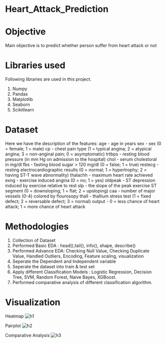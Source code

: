 # Heart_Attack_Prediction

# Objective
Main objective is to predict whether person suffer from heart attack or not

# Libraries used
Following libraries are used in this project.
1) Numpy
2) Pandas
3) Matplotlib
4) Seaborn
5) Scikitlearn

# Dataset
Here we have the description of the features:
age - age in years
sex - sex (0 = female; 1 = male)
cp - chest pain type (1 = typical angina; 2 = atypical angina; 3 = non-anginal pain; 0 = asymptomatic)
trtbps - resting blood pressure (in mm Hg on admission to the hospital)
chol - serum cholestoral in mg/dl
fbs - fasting blood sugar > 120 mg/dl (0 = false; 1 = true)
restecg - resting electrocardiographic results (0 = normal; 1 = hypertrophy; 2 = having ST-T wave abnormality)
thalachh - maximum heart rate achieved
exng - exercise induced angina (0 = no; 1 = yes)
oldpeak - ST depression induced by exercise relative to rest
slp - the slope of the peak exercise ST segment (0 = downsloping; 1 = flat; 2 = upsloping)
caa - number of major vessels (0-4) colored by flourosopy
thall - thallium stress test (1 = fixed defect; 2 = reversable defect; 3 = normal)
output - 0 = less chance of heart attack; 1 = more chance of heart attack

# Methodologies
1) Collection of Dataset
2) Performed Basic EDA : head(),tail(), info(), shape, describe()
3) Performed Advance EDA: Checking Null Value, Checking Duplicate Value, Handled Outliers, Encoding, Feature scaling, visualization
4) Seperate the Dependent and Independent variable
5) Seperate the dataset into train & test set
6) Apply different Classification Models : Logistic Regression, Decision Tree, SVM, Random Forest, Naive Bayes, XGBoost.
7) Performed comparative analysis of different classification algorithm.

# Visualization
Heatmap
![h1](https://github.com/nisarggandhewar/Heart_Attack_Prediction/assets/43102697/3e78f705-0c65-4808-9818-3309e7070c45)

Pairplot
![h2](https://github.com/nisarggandhewar/Heart_Attack_Prediction/assets/43102697/9960a2eb-7fab-450a-96a0-a7b3e5bd77da)

Comparative Analysis
![h3](https://github.com/nisarggandhewar/Heart_Attack_Prediction/assets/43102697/4b42189d-7da8-40e8-b49c-c4825714a15f)


